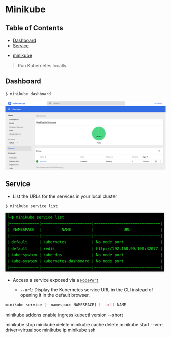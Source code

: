 # Minikube


## Table of Contents

<!-- START doctoc generated TOC please keep comment here to allow auto update -->
<!-- DON'T EDIT THIS SECTION, INSTEAD RE-RUN doctoc TO UPDATE -->


- [Dashboard](#dashboard)
- [Service](#service)

<!-- END doctoc generated TOC please keep comment here to allow auto update -->


- [minikube](https://github.com/kubernetes/minikube)

> Run Kubernetes locally.

## Dashboard

```bash
$ minikube dashboard
```

<div align="center"><img src="assets/minikube-dashboard.png" width="900"></div>

## Service

- List the URLs for the services in your local cluster

```bash
$ minikube service list
```

<img src="assets/minikube-service-list.png" width="500">

- Access a service exposed via a [`NodePort`](#service-types)

	- `--url`: Display the Kubernetes service URL in the CLI instead of opening it in the default browser.

```bash
minikube service [--namespace NAMESPACE] [--url] NAME
```

minikube addons enable ingress
kubectl version --short

minikube stop
minikube delete
minikube cache delete
minikube start --vm-driver=virtualbox
minikube ip
minikube ssh
